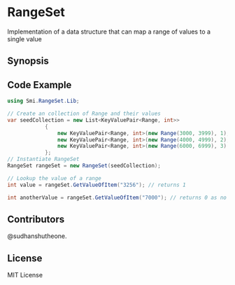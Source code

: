 # RangeSet
Implementation of a data structure that can map a range of values to a single value

## Synopsis

## Code Example
```csharp
using Smi.RangeSet.Lib;

// Create an collection of Range and their values
var seedCollection = new List<KeyValuePair<Range, int>>
			{
				new KeyValuePair<Range, int>(new Range(3000, 3999), 1),
				new KeyValuePair<Range, int>(new Range(4000, 4999), 2),
				new KeyValuePair<Range, int>(new Range(6000, 6999), 3)
			};
// Instantiate RangeSet
RangeSet rangeSet = new RangeSet(seedCollection);

// Lookup the value of a range
int value = rangeSet.GetValueOfItem("3256"); // returns 1

int anotherValue = rangeSet.GetValueOfItem("7000"); // returns 0 as no range exists that contains 7000
```

## Contributors

@sudhanshutheone.

## License

MIT License